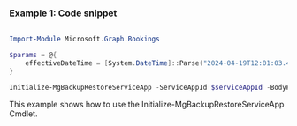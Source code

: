 ### Example 1: Code snippet

```powershell

Import-Module Microsoft.Graph.Bookings

$params = @{
	effectiveDateTime = [System.DateTime]::Parse("2024-04-19T12:01:03.45Z")
}

Initialize-MgBackupRestoreServiceApp -ServiceAppId $serviceAppId -BodyParameter $params

```
This example shows how to use the Initialize-MgBackupRestoreServiceApp Cmdlet.

